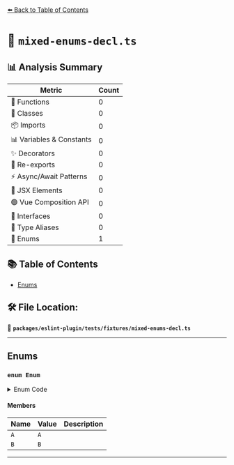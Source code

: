 [⬅️ Back to Table of Contents](../../../../index.md)

# 📄 `mixed-enums-decl.ts`

## 📊 Analysis Summary

| Metric | Count |
|--------|-------|
| 🔧 Functions | 0 |
| 🧱 Classes | 0 |
| 📦 Imports | 0 |
| 📊 Variables & Constants | 0 |
| ✨ Decorators | 0 |
| 🔄 Re-exports | 0 |
| ⚡ Async/Await Patterns | 0 |
| 💠 JSX Elements | 0 |
| 🟢 Vue Composition API | 0 |
| 📐 Interfaces | 0 |
| 📑 Type Aliases | 0 |
| 🎯 Enums | 1 |

## 📚 Table of Contents

- [Enums](#enums)

## 🛠️ File Location:
📂 **`packages/eslint-plugin/tests/fixtures/mixed-enums-decl.ts`**


---

## Enums

### `enum Enum`

<details><summary>Enum Code</summary>

```ts
export enum Enum {
  A = 'A',
  B = 'B',
}
```
</details>

#### Members

| Name | Value | Description |
|------|-------|-------------|
| `A` | `A` |  |
| `B` | `B` |  |


---